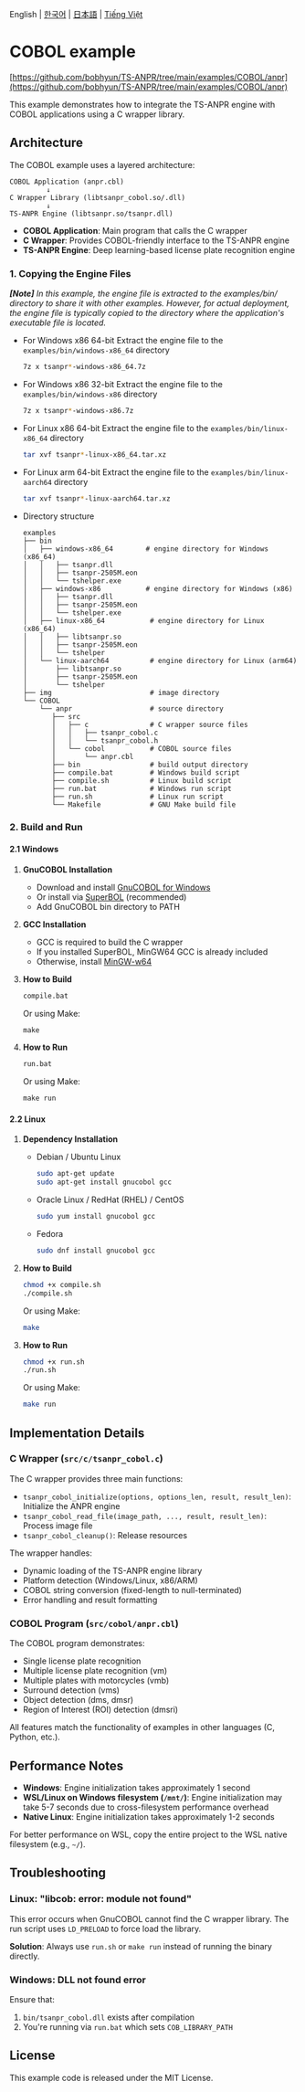 English | [한국어](doc.i18n/ko-KR/) | [日本語](doc.i18n/ja-JP/) | [Tiếng Việt](doc.i18n/vi-VN/)

# COBOL example

[https://github.com/bobhyun/TS-ANPR/tree/main/examples/COBOL/anpr](https://github.com/bobhyun/TS-ANPR/tree/main/examples/COBOL/anpr)

This example demonstrates how to integrate the TS-ANPR engine with COBOL applications using a C wrapper library.

## Architecture

The COBOL example uses a layered architecture:

```
COBOL Application (anpr.cbl)
         ↓
C Wrapper Library (libtsanpr_cobol.so/.dll)
         ↓
TS-ANPR Engine (libtsanpr.so/tsanpr.dll)
```

- **COBOL Application**: Main program that calls the C wrapper
- **C Wrapper**: Provides COBOL-friendly interface to the TS-ANPR engine
- **TS-ANPR Engine**: Deep learning-based license plate recognition engine

### 1. Copying the Engine Files

_**[Note]** In this example, the engine file is extracted to the examples/bin/ directory to share it with other examples. However, for actual deployment, the engine file is typically copied to the directory where the application's executable file is located._

- For Windows x86 64-bit
  Extract the engine file to the `examples/bin/windows-x86_64` directory
  ```sh
  7z x tsanpr*-windows-x86_64.7z
  ```
- For Windows x86 32-bit
  Extract the engine file to the `examples/bin/windows-x86` directory
  ```sh
  7z x tsanpr*-windows-x86.7z
  ```
- For Linux x86 64-bit
  Extract the engine file to the `examples/bin/linux-x86_64` directory
  ```sh
  tar xvf tsanpr*-linux-x86_64.tar.xz
  ```
- For Linux arm 64-bit
  Extract the engine file to the `examples/bin/linux-aarch64` directory
  ```sh
  tar xvf tsanpr*-linux-aarch64.tar.xz
  ```
- Directory structure
  ```
  examples
  ├── bin
  │   ├── windows-x86_64        # engine directory for Windows (x86_64)
  │   │   ├── tsanpr.dll
  │   │   ├── tsanpr-2505M.eon
  │   │   └── tshelper.exe
  │   ├── windows-x86           # engine directory for Windows (x86)
  │   │   ├── tsanpr.dll
  │   │   ├── tsanpr-2505M.eon
  │   │   └── tshelper.exe
  │   ├── linux-x86_64           # engine directory for Linux (x86_64)
  │   │   ├── libtsanpr.so
  │   │   ├── tsanpr-2505M.eon
  │   │   └── tshelper
  │   └── linux-aarch64          # engine directory for Linux (arm64)
  │       ├── libtsanpr.so
  │       ├── tsanpr-2505M.eon
  │       └── tshelper
  ├── img                        # image directory
  └── COBOL
      └── anpr                   # source directory
         ├── src
         │   ├── c               # C wrapper source files
         │   │   ├── tsanpr_cobol.c
         │   │   └── tsanpr_cobol.h
         │   └── cobol           # COBOL source files
         │       └── anpr.cbl
         ├── bin                 # build output directory
         ├── compile.bat         # Windows build script
         ├── compile.sh          # Linux build script
         ├── run.bat             # Windows run script
         ├── run.sh              # Linux run script
         └── Makefile            # GNU Make build file
  ```

### 2. Build and Run

#### 2.1 Windows

1. **GnuCOBOL Installation**

   - Download and install [GnuCOBOL for Windows](https://sourceforge.net/projects/gnucobol/)
   - Or install via [SuperBOL](https://superbol.eu/developers/windows/) (recommended)
   - Add GnuCOBOL bin directory to PATH

2. **GCC Installation**

   - GCC is required to build the C wrapper
   - If you installed SuperBOL, MinGW64 GCC is already included
   - Otherwise, install [MinGW-w64](https://www.mingw-w64.org/)

3. **How to Build**

   ```cmd
   compile.bat
   ```

   Or using Make:

   ```cmd
   make
   ```

4. **How to Run**

   ```cmd
   run.bat
   ```

   Or using Make:

   ```cmd
   make run
   ```

#### 2.2 Linux

1. **Dependency Installation**

   - Debian / Ubuntu Linux

     ```sh
     sudo apt-get update
     sudo apt-get install gnucobol gcc
     ```

   - Oracle Linux / RedHat (RHEL) / CentOS

     ```sh
     sudo yum install gnucobol gcc
     ```

   - Fedora

     ```sh
     sudo dnf install gnucobol gcc
     ```

2. **How to Build**

   ```sh
   chmod +x compile.sh
   ./compile.sh
   ```

   Or using Make:

   ```sh
   make
   ```

3. **How to Run**

   ```sh
   chmod +x run.sh
   ./run.sh
   ```

   Or using Make:

   ```sh
   make run
   ```

## Implementation Details

### C Wrapper (`src/c/tsanpr_cobol.c`)

The C wrapper provides three main functions:

- `tsanpr_cobol_initialize(options, options_len, result, result_len)`: Initialize the ANPR engine
- `tsanpr_cobol_read_file(image_path, ..., result, result_len)`: Process image file
- `tsanpr_cobol_cleanup()`: Release resources

The wrapper handles:

- Dynamic loading of the TS-ANPR engine library
- Platform detection (Windows/Linux, x86/ARM)
- COBOL string conversion (fixed-length to null-terminated)
- Error handling and result formatting

### COBOL Program (`src/cobol/anpr.cbl`)

The COBOL program demonstrates:

- Single license plate recognition
- Multiple license plate recognition (vm)
- Multiple plates with motorcycles (vmb)
- Surround detection (vms)
- Object detection (dms, dmsr)
- Region of Interest (ROI) detection (dmsri)

All features match the functionality of examples in other languages (C, Python, etc.).

## Performance Notes

- **Windows**: Engine initialization takes approximately 1 second
- **WSL/Linux on Windows filesystem (`/mnt/`)**: Engine initialization may take 5-7 seconds due to cross-filesystem performance overhead
- **Native Linux**: Engine initialization takes approximately 1-2 seconds

For better performance on WSL, copy the entire project to the WSL native filesystem (e.g., `~/`).

## Troubleshooting

### Linux: "libcob: error: module not found"

This error occurs when GnuCOBOL cannot find the C wrapper library. The run script uses `LD_PRELOAD` to force load the library.

**Solution**: Always use `run.sh` or `make run` instead of running the binary directly.

### Windows: DLL not found error

Ensure that:

1. `bin/tsanpr_cobol.dll` exists after compilation
2. You're running via `run.bat` which sets `COB_LIBRARY_PATH`

## License

This example code is released under the MIT License.
